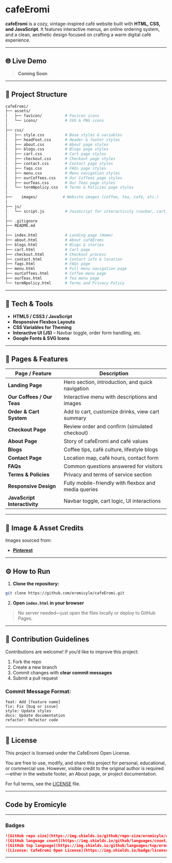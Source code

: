 # **cafeEromi**
**cafeEromi** is a cozy, vintage-inspired café website built with **HTML, CSS, and JavaScript**.
It features interactive menus, an online ordering system, and a clean, aesthetic design focused on crafting a warm digital café experience.

---

## **🌐 Live Demo**

> **Coming Soon**

---

## **📂 Project Structure**

``` graphql
cafeEromi/
├── assets/
│   ├── favicon/          # Favicon icons
│   └── icons/            # SVG & PNG icons
│
├── css/
│   ├── style.css         # Base styles & variables
│   ├── headFoot.css      # Header & footer styles
│   ├── about.css         # About page styles
│   ├── blogs.css         # Blogs page styles
│   ├── cart.css          # Cart page styles
│   ├── checkout.css      # Checkout page styles
│   ├── contact.css       # Contact page styles
│   ├── faqs.css          # FAQs page styles
│   ├── menu.css          # Menu navigation styles
│   ├── ourCoffees.css    # Our Coffees page styles
│   ├── ourTeas.css       # Our Teas page styles
│   └── termNpolicy.css   # Terms & Policies page styles
│
├──    images/           # Website images (coffee, tea, café, etc.)
|
├── js/
│   └── script.js         # JavaScript for interactivity (navbar, cart, etc.)
│
├── .gitignore
├── README.md
│
├── index.html            # Landing page (Home)
├── about.html            # About caféEromi
├── blogs.html            # Blogs & stories
├── cart.html             # Cart page
├── checkout.html         # Checkout process
├── contact.html          # Contact info & location
├── faqs.html             # FAQs page
├── menu.html             # Full menu navigation page
├── ourCoffees.html       # Coffee menu page
├── ourTeas.html          # Tea menu page
└── termNpolicy.html      # Terms and Privacy Policy
```

---

## **🎨 Tech & Tools**

* **HTML5 / CSS3 / JavaScript**
* **Responsive Flexbox Layouts**
* **CSS Variables for Theming**
* **Interactive UI (JS)** – Navbar toggle, order form handling, etc.
* **Google Fonts & SVG Icons**

---

## **🧩 Pages & Features**

| **Page / Feature**           | **Description**                                      |
| ---------------------------- | ---------------------------------------------------- |
| **Landing Page**             | Hero section, introduction, and quick navigation     |
| **Our Coffees / Our Teas**   | Interactive menu with descriptions and images        |
| **Order & Cart System**      | Add to cart, customize drinks, view cart summary     |
| **Checkout Page**            | Review order and confirm (simulated checkout)        |
| **About Page**               | Story of cafeEromi and café values                   |
| **Blogs**                    | Coffee tips, café culture, lifestyle blogs           |
| **Contact Page**             | Location map, café hours, contact form               |
| **FAQs**                     | Common questions answered for visitors               |
| **Terms & Policies**         | Privacy and terms of service section                 |
| **Responsive Design**        | Fully mobile-friendly with flexbox and media queries |
| **JavaScript Interactivity** | Navbar toggle, cart logic, UI interactions           |

---

## **📸 Image & Asset Credits**

Images sourced from:
* **[Pinterest](https://pinterest.com/)**

---

## **⚙️ How to Run**

1. **Clone the repository:**

```bash
git clone https://github.com/eromicyle/cafeEromi.git
```

2. **Open `index.html` in your browser**

> No server needed—just open the files locally or deploy to GitHub Pages.

---

## **🤝 Contribution Guidelines**

Contributions are welcome!
If you’d like to improve this project:

1. Fork the repo
2. Create a new branch
3. Commit changes with **clear commit messages**
4. Submit a pull request

### **Commit Message Format:**

```
feat: Add [feature name]  
fix: Fix [bug or issue]  
style: Update styles  
docs: Update documentation  
refactor: Refactor code  
```

---

## **📢 License**

This project is licensed under the CafeEromi Open License.

You are free to use, modify, and share this project for personal, educational, or commercial use.
However, visible credit to the original author is required—either in the website footer, an About page, or project documentation.

For full terms, see the [LICENSE](license) file.

---

## **Code by Eromicyle**

---

### **Badges**

```md
![GitHub repo size](https://img.shields.io/github/repo-size/eromicyle/cafeEromi)
![GitHub language count](https://img.shields.io/github/languages/count/eromicyle/cafeEromi)
![GitHub top language](https://img.shields.io/github/languages/top/eromicyle/cafeEromi)
![License: CafeEromi Open License](https://img.shields.io/badge/license-Attribution--Required-orange)
```

---
